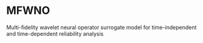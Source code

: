 # MFWNO
Multi-fidelity wavelet neural operator surrogate model for time-independent and time-dependent reliability analysis
